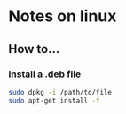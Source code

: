 # Notes on linux

## How to...

### Install a .deb file
```bash
sudo dpkg -i /path/to/file
sudo apt-get install -f
```
